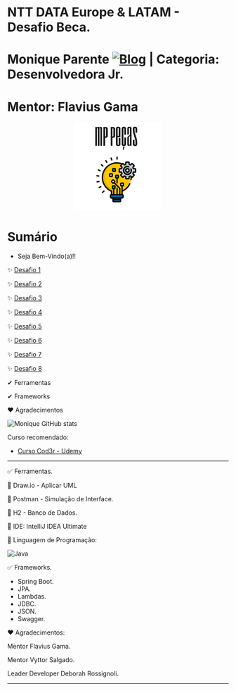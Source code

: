 
# NTT DATA Europe & LATAM - Desafio Beca.
# Monique Parente [![Blog](https://img.shields.io/badge/LinkedIn-0077B5?style=for-the-badge&logo=linkedin&logoColor=white)](https://www.linkedin.com/in/monique13/) | Categoria: Desenvolvedora Jr. 
# Mentor: Flavius Gama

<p align="center">
  <img src="MPPECASLOGO.png" />
</p>

# Sumário

* Seja Bem-Vindo(a)!!

✨ [Desafio 1](https://github.com/MoniqueParente/DesafiosBecaMoniqueParente/blob/Desafio1/README.md)<br/>

✨ [Desafio 2](https://github.com/MoniqueParente/DesafiosBecaMoniqueParente/blob/Desafio2/README.md)<br/>

✨ [Desafio 3](https://github.com/MoniqueParente/DesafiosBecaMoniqueParente/blob/Desafio3/README.md)<br/>

✨ [Desafio 4](https://github.com/MoniqueParente/DesafiosBecaMoniqueParente/blob/Desafio4/README.md)<br/>

✨ [Desafio 5](https://github.com/MoniqueParente/DesafiosBecaMoniqueParente/blob/Desafio5/README.md)<br/>

✨ [Desafio 6](https://github.com/MoniqueParente/DesafiosBecaMoniqueParente/blob/Desafio6/README.md)<br/>

✨ [Desafio 7](https://github.com/MoniqueParente/DesafiosBecaMoniqueParente/blob/Desafio7/README.md)<br/>

✨ [Desafio 8](https://github.com/MoniqueParente/DesafiosBecaMoniqueParente/blob/Desafio8/README.md)<br/>

✔ Ferramentas

✔ Frameworks

❤ Agradecimentos

![Monique GitHub stats](https://github-readme-stats.vercel.app/api?username=MoniqueParente&show_icons=true&theme=radical)

Curso recomendado: 

- [Curso Cod3r - Udemy](https://nttdatalearn.udemy.com/course/fundamentos-de-programacao-com-java/learn/lecture/5740792#announcements)<br/>

______________________________________________________________________________________________________________________________________________________________________________

✅ Ferramentas.

📌 Draw.io - Aplicar UML

📌 Postman - Simulação de Interface.

📌 H2 - Banco de Dados.

📌 IDE: IntelliJ IDEA Ultimate

📌 Linguagem de Programação: 
<div style="display: inline_block">
<img alt="Java" src="https://img.shields.io/badge/Java-ED8B00?style=for-the-badge&logo=java&logoColor=white" />
  
✅ Frameworks.

* Spring Boot. 
* JPA.
* Lambdas.
* JDBC.
* JSON.
* Swagger.
  
❤ Agradecimentos:
  
Mentor Flavius Gama.
  
Mentor Vyttor Salgado.
  
Leader Developer Deborah Rossignoli.
______________________________________________________________________________________________________________________________________________________________________________

